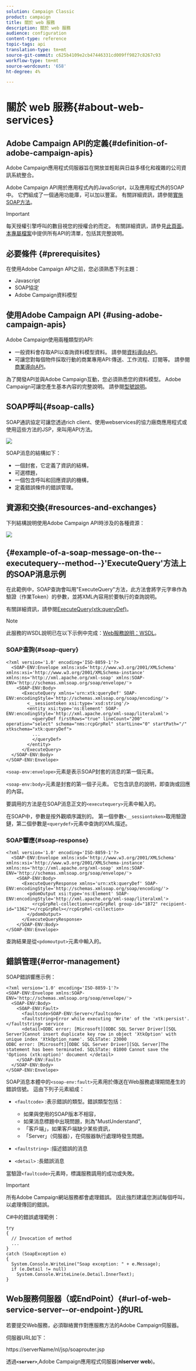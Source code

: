 ```yaml
---
solution: Campaign Classic
product: campaign
title: 關於 web 服務
description: 關於 web 服務
audience: configuration
content-type: reference
topic-tags: api
translation-type: tm+mt
source-git-commit: c625b4109e2cb47446331cd009ff9827c8267c93
workflow-type: tm+mt
source-wordcount: '658'
ht-degree: 4%

---
```



# 關於 web 服務{#about-web-services}

## Adobe Campaign API的定義{#definition-of-adobe-campaign-apis}

Adobe Campaign應用程式伺服器旨在開放並輕鬆與日益多樣化和複雜的公司資訊系統整合。

Adobe Campaign API用於應用程式內的JavaScript，以及應用程式外的SOAP中。 它們組成了一個通用功能庫，可以加以豐富。 有關詳細資訊，請參閱[實施SOAP方法](../../configuration/using/implementing-soap-methods.md)。

>[!IMPORTANT]
>
>每天授權引擎呼叫的數目視您的授權合約而定。 有關詳細資訊，請參見[此頁面](https://helpx.adobe.com/legal/product-descriptions/adobe-campaign-classic---product-description.html)。\
>[本專屬檔案](https://docs.adobe.com/content/help/en/campaign-classic/technicalresources/api/index.html)中提供所有API的清單，包括其完整說明。

## 必要條件 {#prerequisites}

在使用Adobe Campaign API之前，您必須熟悉下列主題：

* Javascript
* SOAP協定
* Adobe Campaign資料模型

## 使用Adobe Campaign API {#using-adobe-campaign-apis}

Adobe Campaign使用兩種類型的API:

* 一般資料會存取API以查詢資料模型資料。 請參閱[資料導向API](../../configuration/using/data-oriented-apis.md)。
* 可讓您對每個物件採取行動的商業專用API:傳送、工作流程、訂閱等。 請參閱[商業導向API](../../configuration/using/business-oriented-apis.md)。

為了開發API並與Adobe Campaign互動，您必須熟悉您的資料模型。 Adobe Campaign可讓您產生基本內容的完整說明。 請參閱[型號說明](../../configuration/using/data-oriented-apis.md#description-of-the-model)。

## SOAP呼叫{#soap-calls}

SOAP通訊協定可讓您透過rich client、使用webservices的協力廠商應用程式或使用這些方法的JSP，來叫用API方法。

![](assets/s_ncs_configuration_architecture.png)

SOAP消息的結構如下：

* 一個封套，它定義了資訊的結構，
* 可選標題，
* 一個包含呼叫和回應資訊的機構，
* 定義錯誤條件的錯誤管理。

## 資源和交換{#resources-and-exchanges}

下列結構說明使用Adobe Campaign API時涉及的各種資源：

![](assets/s_ncs_integration_webservices_schema_pres.png)

## {#example-of-a-soap-message-on-the--executequery--method--}&#39;ExecuteQuery&#39;方法上的SOAP消息示例

在此範例中，SOAP查詢會叫用&quot;ExecuteQuery&quot;方法，此方法會將字元字串作為驗證（作業Token）的參數，並將XML內容用於要執行的查詢說明。

有關詳細資訊，請參閱[ExecuteQuery(xtk:queryDef)](../../configuration/using/data-oriented-apis.md#executequery--xtk-querydef-)。

>[!NOTE]
>
>此服務的WSDL說明已在以下示例中完成：[Web服務說明：WSDL](../../configuration/using/web-service-calls.md#web-service-description--wsdl)。

### SOAP查詢{#soap-query}

```
<?xml version='1.0' encoding='ISO-8859-1'?>
  <SOAP-ENV:Envelope xmlns:xsd='http://www.w3.org/2001/XMLSchema' xmlns:xsi='http://www.w3.org/2001/XMLSchema-instance' xmlns:ns='http://xml.apache.org/xml-soap' xmlns:SOAP-ENV='http://schemas.xmlsoap.org/soap/envelope/'>
    <SOAP-ENV:Body>
      <ExecuteQuery xmlns='urn:xtk:queryDef' SOAP-ENV:encodingStyle='http://schemas.xmlsoap.org/soap/encoding/'>
        <__sessiontoken xsi:type='xsd:string'/>
        <entity xsi:type='ns:Element' SOAP-ENV:encodingStyle='http://xml.apache.org/xml-soap/literalxml'>
          <queryDef firstRows="true" lineCount="200" operation="select" schema="nms:rcpGrpRel" startLine="0" startPath="/" xtkschema="xtk:queryDef">
          ...
          </queryDef>
        </entity>
      </ExecuteQuery>
  </SOAP-ENV:Body>
</SOAP-ENV:Envelope>
```

`<soap-env:envelope>`元素是表示SOAP封套的消息的第一個元素。

`<soap-env:body>`元素是封套的第一個子元素。 它包含訊息的說明，即查詢或回應的內容。

要調用的方法是在SOAP消息正文的`<executequery>`元素中輸入的。

在SOAP中，參數是按外觀順序識別的。 第一個參數`<__sessiontoken>`取用驗證鏈，第二個參數是`<querydef>`元素中查詢的XML描述。

### SOAP響應{#soap-response}

```
<?xml version='1.0' encoding='ISO-8859-1'?>
  <SOAP-ENV:Envelope xmlns:xsd='http://www.w3.org/2001/XMLSchema' xmlns:xsi='http://www.w3.org/2001/XMLSchema-instance' xmlns:ns='http://xml.apache.org/xml-soap' xmlns:SOAP-ENV='http://schemas.xmlsoap.org/soap/envelope/'>
    <SOAP-ENV:Body>
      <ExecuteQueryResponse xmlns='urn:xtk:queryDef' SOAP-ENV:encodingStyle='http://schemas.xmlsoap.org/soap/encoding/'>
        <pdomOutput xsi:type='ns:Element' SOAP-ENV:encodingStyle='http://xml.apache.org/xml-soap/literalxml'>
          <rcpGrpRel-collection><rcpGrpRel group-id="1872" recipient-id="1362"></rcpGrpRel></rcpGrpRel-collection>
        </pdomOutput>
      </ExecuteQueryResponse>
    </SOAP-ENV:Body>
</SOAP-ENV:Envelope>
```

查詢結果是從`<pdomoutput>`元素中輸入的。

## 錯誤管理{#error-management}

SOAP錯誤響應示例：

```
<?xml version='1.0' encoding='ISO-8859-1'?>
<SOAP-ENV:Envelope xmlns:SOAP-ENV='http://schemas.xmlsoap.org/soap/envelope/'>
  <SOAP-ENV:Body>
    <SOAP-ENV:Fault>
      <faultcode>SOAP-ENV:Server</faultcode>
      <faultstring>Error while executing 'Write' of the 'xtk:persist'.</faultstring> service
      <detail>ODBC error: [Microsoft][ODBC SQL Server Driver][SQL Server]Cannot insert duplicate key row in object 'XtkOption' with unique index 'XtkOption_name'. SQLSTate: 23000
ODBC error: [Microsoft][ODBC SQL Server Driver][SQL Server]The statement has been terminated. SQLSTate: 01000 Cannot save the 'Options (xtk:option)' document </detail>
    </SOAP-ENV:Fault>
  </SOAP-ENV:Body>
</SOAP-ENV:Envelope>
```

SOAP消息本體中的`<soap-env:fault>`元素用於傳送在Web服務處理期間產生的錯誤信號。 這由下列子元素組成：

* `<faultcode>` :表示錯誤的類型。錯誤類型包括：

   * 如果與使用的SOAP版本不相容，
   * 如果消息標題中出現問題，則為&quot;MustUnderstand&quot;,
   * 「客戶端」，如果客戶端缺少某些資訊，
   * 「Server」（伺服器），在伺服器執行處理時發生問題。

* `<faultstring>` :描述錯誤的消息
* `<detail>` :長錯誤消息

當驗證`<faultcode>`元素時，標識服務調用的成功或失敗。

>[!IMPORTANT]
>
>所有Adobe Campaign網站服務都會處理錯誤。 因此強烈建議您測試每個呼叫，以處理傳回的錯誤。

C#中的錯誤處理範例：

```
try 
{
  // Invocation of method
  ...
}
catch (SoapException e)
{
  System.Console.WriteLine("Soap exception: " + e.Message);        
  if (e.Detail != null)
    System.Console.WriteLine(e.Detail.InnerText);
}
```

## Web服務伺服器（或EndPoint）{#url-of-web-service-server--or-endpoint-}的URL

若要提交Web服務，必須聯絡實作對應服務方法的Adobe Campaign伺服器。

伺服器URL如下：

https://serverName/nl/jsp/soaprouter.jsp

透過&#x200B;**`<server>`**,Adobe Campaign應用程式伺服器(**nlserver web**)。

